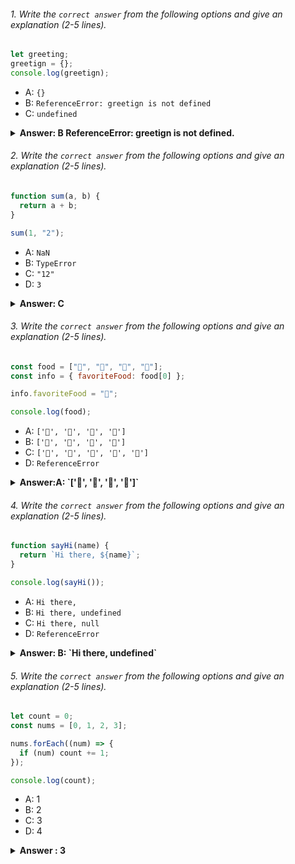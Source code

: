 
###### 1. Write the `correct answer` from the following options and give an explanation (2-5 lines).

```javascript
let greeting;
greetign = {};
console.log(greetign);
```

- A: `{}`
- B: `ReferenceError: greetign is not defined`
- C: `undefined`

<details><summary><b>Answer: B ReferenceError: greetign is not defined.  </b></summary>
<p>

#### Answer: ?

<i>Here is a typing error.When I try to log "greeting", it will give a ReferenceError because greetign is not define.</i>

</p>
</details>

###### 2. Write the `correct answer` from the following options and give an explanation (2-5 lines).

```javascript
function sum(a, b) {
  return a + b;
}

sum(1, "2");
```

- A: `NaN`
- B: `TypeError`
- C: `"12"`
- D: `3`

<details><summary><b>Answer: C </b></summary>
<p>

#### Answer: ?

<i>Because 1 is a number, and "2" is a string, So Javascript converts the number to string and then concate them result is "12"</i>

</p>
</details>

###### 3. Write the `correct answer` from the following options and give an explanation (2-5 lines).

```javascript
const food = ["🍕", "🍫", "🥑", "🍔"];
const info = { favoriteFood: food[0] };

info.favoriteFood = "🍝";

console.log(food);
```

- A: `['🍕', '🍫', '🥑', '🍔']`
- B: `['🍝', '🍫', '🥑', '🍔']`
- C: `['🍝', '🍕', '🍫', '🥑', '🍔']`
- D: `ReferenceError`

<details><summary><b>Answer:A: `['🍕', '🍫', '🥑', '🍔']`  </b></summary>
<p>

#### Answer: ?

<i>Because food is an array and info is an object. info property is 'favoriteFood' that hold first item is '🍕' it change the "info.favoriteFood" to "🍝" , it never changed the original 'food' array.</i>

</p>
</details>

###### 4. Write the `correct answer` from the following options and give an explanation (2-5 lines).

```javascript
function sayHi(name) {
  return `Hi there, ${name}`;
}

console.log(sayHi());
```

- A: `Hi there,`
- B: `Hi there, undefined`
- C: `Hi there, null`
- D: `ReferenceError`

<details><summary><b>Answer: B: `Hi there, undefined`</b></summary>
<p>

#### Answer: ?

<i>sayHi is a function there parameter is name . When i call sayHi without providing an argument name is undefined.</i>

</p>
</details>

###### 5. Write the `correct answer` from the following options and give an explanation (2-5 lines).

```javascript
let count = 0;
const nums = [0, 1, 2, 3];

nums.forEach((num) => {
  if (num) count += 1;
});

console.log(count);
```

- A: 1
- B: 2
- C: 3
- D: 4

<details><summary><b>Answer : 3</b></summary>
<p>

#### Answer: ?

<i> Here, num = 0 , 0 is equal to 0 , condition is not met. count remains 0 . num = 1 , 1 is not equal to 0 , condition is met. count becomes 1.num = 2 , 2 is not equal to 0 , condition is met and count becomes 2 .num = 3 , 3 is not equal to 0 , condition is met. count becomes 3.</i>

</p>
</details>
